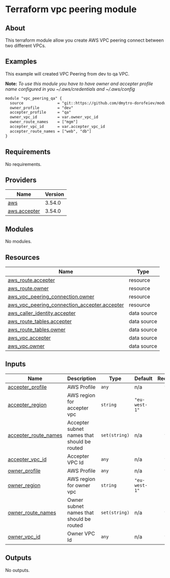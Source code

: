 # Terraform vpc peering module

## About

This terraform module allow you create AWS VPC peering connect between two different VPCs.

## Examples

This example will created VPC Peering from dev to qa VPC.

**Note:** _To use this module you have to have owner and accepter profile name configured in you ~/.aws/credentials and ~/.aws/config_

```txt
module "vpc_peering_qa" {
  source               = "git::https://github.com/dmytro-dorofeiev/modules/terraform-aws-vpc-peering-module"
  owner_profile        = "dev"
  accepter_profile     = "qa"
  owner_vpc_id         = var.owner_vpc_id
  owner_route_names    = ["mgm"]
  accepter_vpc_id      = var.accepter_vpc_id
  accepter_route_names = ["web", "db"]
}
```

<!-- BEGINNING OF PRE-COMMIT-TERRAFORM DOCS HOOK -->
## Requirements

No requirements.

## Providers

| Name | Version |
|------|---------|
| <a name="provider_aws"></a> [aws](#provider\_aws) | 3.54.0 |
| <a name="provider_aws.accepter"></a> [aws.accepter](#provider\_aws.accepter) | 3.54.0 |

## Modules

No modules.

## Resources

| Name | Type |
|------|------|
| [aws_route.accepter](https://registry.terraform.io/providers/hashicorp/aws/latest/docs/resources/route) | resource |
| [aws_route.owner](https://registry.terraform.io/providers/hashicorp/aws/latest/docs/resources/route) | resource |
| [aws_vpc_peering_connection.owner](https://registry.terraform.io/providers/hashicorp/aws/latest/docs/resources/vpc_peering_connection) | resource |
| [aws_vpc_peering_connection_accepter.accepter](https://registry.terraform.io/providers/hashicorp/aws/latest/docs/resources/vpc_peering_connection_accepter) | resource |
| [aws_caller_identity.accepter](https://registry.terraform.io/providers/hashicorp/aws/latest/docs/data-sources/caller_identity) | data source |
| [aws_route_tables.accepter](https://registry.terraform.io/providers/hashicorp/aws/latest/docs/data-sources/route_tables) | data source |
| [aws_route_tables.owner](https://registry.terraform.io/providers/hashicorp/aws/latest/docs/data-sources/route_tables) | data source |
| [aws_vpc.accepter](https://registry.terraform.io/providers/hashicorp/aws/latest/docs/data-sources/vpc) | data source |
| [aws_vpc.owner](https://registry.terraform.io/providers/hashicorp/aws/latest/docs/data-sources/vpc) | data source |

## Inputs

| Name | Description | Type | Default | Required |
|------|-------------|------|---------|:--------:|
| <a name="input_accepter_profile"></a> [accepter\_profile](#input\_accepter\_profile) | AWS Profile | `any` | n/a | yes |
| <a name="input_accepter_region"></a> [accepter\_region](#input\_accepter\_region) | AWS region for accepter vpc | `string` | `"eu-west-1"` | no |
| <a name="input_accepter_route_names"></a> [accepter\_route\_names](#input\_accepter\_route\_names) | Accepter subnet names that should be routed | `set(string)` | n/a | yes |
| <a name="input_accepter_vpc_id"></a> [accepter\_vpc\_id](#input\_accepter\_vpc\_id) | Accepter VPC Id | `any` | n/a | yes |
| <a name="input_owner_profile"></a> [owner\_profile](#input\_owner\_profile) | AWS Profile | `any` | n/a | yes |
| <a name="input_owner_region"></a> [owner\_region](#input\_owner\_region) | AWS region for owner vpc | `string` | `"eu-west-1"` | no |
| <a name="input_owner_route_names"></a> [owner\_route\_names](#input\_owner\_route\_names) | Owner subnet names that should be routed | `set(string)` | n/a | yes |
| <a name="input_owner_vpc_id"></a> [owner\_vpc\_id](#input\_owner\_vpc\_id) | Owner VPC Id | `any` | n/a | yes |

## Outputs

No outputs.
<!-- END OF PRE-COMMIT-TERRAFORM DOCS HOOK -->
